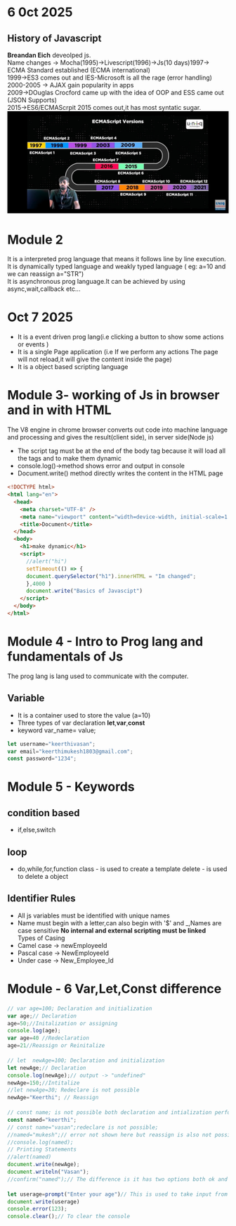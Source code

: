 # 6 0ct 2025
## History of Javascript
**Breandan Eich** deveolped js.<br>
Name changes -> Mocha(1995)->Livescript(1996)->Js(10 days)1997-> ECMA Standard established (ECMA international)<br>
1999->ES3 comes out and IES-Microsoft is all the rage (error handling)<br>2000-2005 -> AJAX gain popularity in apps<br>
2009->DOuglas Crocford came up with the idea of OOP and ESS came out (JSON Supports)<br>2015->ES6/ECMAScrpit 2015 comes out,it has most syntatic sugar.<br>
![afnkaf](1759719019621.jpg)<br>
# Module 2
It is a interpreted prog language that means it follows line by line execution.<br> It is dynamically typed language and weakly typed language ( eg: a=10 and we can reassign a="STR")<br>
It is asynchronous prog language.It can be achieved by using async,wait,callback etc...
# Oct 7 2025
- It is a event driven prog lang(i.e clicking a button to show some actions or events )<br>
- It is a single Page application (i.e If we perform any actions The page will not reload,it will give the content inside the page)
- It is a object based scripting language
# Module 3- working of Js in browser and in with HTML
The V8 engine in chrome browser converts out code into machine language and processing and gives the result(client side), in server side(Node js)
- The script tag must be at the end of the body tag because it will load all the tags and to make them dynamic
- console.log()->method shows error and output in console
- Document.write() method directly writes the content in the HTML page

```html
<!DOCTYPE html>
<html lang="en">
  <head>
    <meta charset="UTF-8" />
    <meta name="viewport" content="width=device-width, initial-scale=1.0" />
    <title>Document</title>
  </head>
  <body>
    <h1>make dynamic</h1>
    <script>
      //alert("hi")
      setTimeout(() => {
      document.querySelector("h1").innerHTML = "Im changed";
      },4000 )
      document.write("Basics of Javascipt")
    </script>
  </body>
</html>
```
# Module 4 - Intro to Prog lang and fundamentals of Js
The prog lang is lang used to communicate with the computer.
## Variable
- It is a container used to store the value (a=10)
- Three types of var declaration **let**,**var**,**const**
- keyword var_name= value;
```js
let username="keerthivasan";
var email="keerthimukesh1803@gmail.com";
const password="1234";
```
# Module 5 - Keywords
## condition based
- if,else,switch
## loop
- do,while,for,function
class - is used to create a template 
delete - is used to delete a object

## Identifier Rules
- All js variables must be identified with unique names
- Name must begin with a letter,can also begin with '$' and _,Names are case sensitive
**No internal and external scripting must be linked**<br>
Types of Casing
- Camel case -> newEmployeeId
- Pascal case -> NewEmployeeId
- Under case -> New_Employee_Id
# Module - 6 Var,Let,Const difference
```js
// var age=100; Declaration and initialization
var age;// Declaration
age=50;//Initalization or assigning
console.log(age);
var age=40 //Redeclaration
age=21//Reassign or Reinitalize

// let  newAge=100; Declaration and initialization
let newAge;// Declaration
console.log(newAge);// output -> "undefined"
newAge=150;//Intitalize
//let newAge=30; Redeclare is not possible
newAge="Keerthi"; // Reassign

// const name; is not possible both declaration and intialization performed together
const named="keerthi";
// const name="vasan";redeclare is not possible;
//named="mukesh";// error not shown here but reassign is also not possible
//console.log(named);
// Printing Statements
//alert(named)
document.write(newAge);
document.writeln("Vasan");
//confirm("named");// The difference is it has two options both ok and cancel

let userage=prompt("Enter your age")// This is used to take input from the user
document.write(userage)
console.error(123);
console.clear();// To clear the console
```